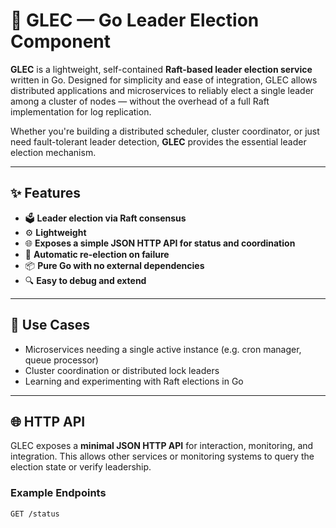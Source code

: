 # 🧭 GLEC — Go Leader Election Component

**GLEC** is a lightweight, self-contained **Raft-based leader election service** written in Go. Designed for simplicity and ease of integration, GLEC allows distributed applications and microservices to reliably elect a single leader among a cluster of nodes — without the overhead of a full Raft implementation for log replication.

Whether you're building a distributed scheduler, cluster coordinator, or just need fault-tolerant leader detection, **GLEC** provides the essential leader election mechanism.

---

## ✨ Features

- 🗳️ **Leader election via Raft consensus**
- ⚙️ **Lightweight**
- 🌐 **Exposes a simple JSON HTTP API for status and coordination**
- 🔄 **Automatic re-election on failure**
- 📦 **Pure Go with no external dependencies**
- 🔍 **Easy to debug and extend**

---

## 🚀 Use Cases

- Microservices needing a single active instance (e.g. cron manager, queue processor)
- Cluster coordination or distributed lock leaders
- Learning and experimenting with Raft elections in Go

---

## 🌐 HTTP API

GLEC exposes a **minimal JSON HTTP API** for interaction, monitoring, and integration. This allows other services or monitoring systems to query the election state or verify leadership.

### Example Endpoints

```http
GET /status
```
